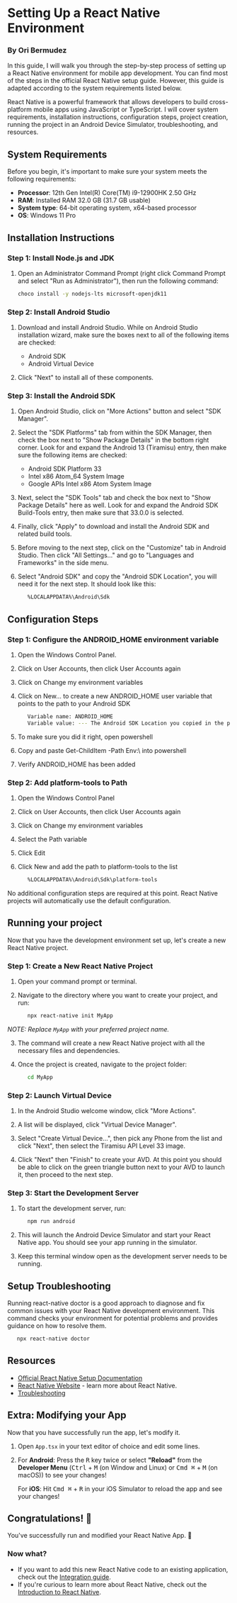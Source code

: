 # Setting Up a React Native Environment

### By Ori Bermudez

In this guide, I will walk you through the step-by-step process of setting up a React Native environment for mobile app development. You can find most of the steps in the official React Native setup guide. However, this guide is adapted according to the system requirements listed below.

React Native is a powerful framework that allows developers to build cross-platform mobile apps using JavaScript or TypeScript. I will cover system requirements, installation instructions, configuration steps, project creation, running the project in an Android Device Simulator, troubleshooting, and resources.

## System Requirements

Before you begin, it's important to make sure your system meets the following requirements:

- **Processor**: 12th Gen Intel(R) Core(TM) i9-12900HK 2.50 GHz
- **RAM**: Installed RAM 32.0 GB (31.7 GB usable)
- **System type**: 64-bit operating system, x64-based processor
- **OS**: Windows 11 Pro

## Installation Instructions

### Step 1: Install Node.js and JDK

1.  Open an Administrator Command Prompt (right click Command Prompt and select "Run as Administrator"), then run the following command:

    ```bash
    choco install -y nodejs-lts microsoft-openjdk11
    ```

### Step 2: Install Android Studio

1.  Download and install Android Studio. While on Android Studio installation wizard, make sure the boxes next to all of the following items are checked:

    - Android SDK
    - Android Virtual Device

2.  Click "Next" to install all of these components.

### Step 3: Install the Android SDK

1. Open Android Studio, click on "More Actions" button and select "SDK Manager".

2. Select the "SDK Platforms" tab from within the SDK Manager, then check the box next to "Show Package Details" in the bottom right corner. Look for and expand the Android 13 (Tiramisu) entry, then make sure the following items are checked:

   - Android SDK Platform 33
   - Intel x86 Atom_64 System Image
   - Google APIs Intel x86 Atom System Image

3. Next, select the "SDK Tools" tab and check the box next to "Show Package Details" here as well. Look for and expand the Android SDK Build-Tools entry, then make sure that 33.0.0 is selected.

4. Finally, click "Apply" to download and install the Android SDK and related build tools.

5. Before moving to the next step, click on the "Customize" tab in Android Studio. Then click "All Settings..." and go to "Languages and Frameworks" in the side menu.

6. Select "Android SDK" and copy the "Android SDK Location", you will need it for the next step. It should look like this:

   ```bash
      %LOCALAPPDATA%\Android\Sdk
   ```

## Configuration Steps

### Step 1: Configure the ANDROID_HOME environment variable

1. Open the Windows Control Panel.

2. Click on User Accounts, then click User Accounts again

3. Click on Change my environment variables

4. Click on New... to create a new ANDROID_HOME user variable that points to the path to your Android SDK

   ```bash
      Variable name: ANDROID_HOME
      Variable value: --- The Android SDK Location you copied in the previous step. %LOCALAPPDATA%\Android\Sdk ---
   ```

5. To make sure you did it right, open powershell

6. Copy and paste Get-ChildItem -Path Env:\ into powershell

7. Verify ANDROID_HOME has been added

### Step 2: Add platform-tools to Path

1. Open the Windows Control Panel

2. Click on User Accounts, then click User Accounts again

3. Click on Change my environment variables

4. Select the Path variable

5. Click Edit

6. Click New and add the path to platform-tools to the list

   ```bash
      %LOCALAPPDATA%\Android\Sdk\platform-tools
   ```

No additional configuration steps are required at this point. React Native projects will automatically use the default configuration.

## Running your project

Now that you have the development environment set up, let's create a new React Native project.

### Step 1: Create a New React Native Project

1. Open your command prompt or terminal.

2. Navigate to the directory where you want to create your project, and run:

   ```bash
      npx react-native init MyApp
   ```

_NOTE: Replace `MyApp` with your preferred project name._

3. The command will create a new React Native project with all the necessary files and dependencies.

4. Once the project is created, navigate to the project folder:

   ```bash
      cd MyApp
   ```

### Step 2: Launch Virtual Device

1. In the Android Studio welcome window, click "More Actions".

2. A list will be displayed, click "Virtual Device Manager".

3. Select "Create Virtual Device...", then pick any Phone from the list and click "Next", then select the Tiramisu API Level 33 image.

4. Click "Next" then "Finish" to create your AVD. At this point you should be able to click on the green triangle button next to your AVD to launch it, then proceed to the next step.

### Step 3: Start the Development Server

1. To start the development server, run:

   ```bash
      npm run android
   ```

2. This will launch the Android Device Simulator and start your React Native app. You should see your app running in the simulator.

3. Keep this terminal window open as the development server needs to be running.

## Setup Troubleshooting

Running react-native doctor is a good approach to diagnose and fix common issues with your React Native development environment. This command checks your environment for potential problems and provides guidance on how to resolve them.

```bash
   npx react-native doctor
```

## Resources

- [Official React Native Setup Documentation](https://reactnative.dev/docs/environment-setup?guide=native)
- [React Native Website](https://reactnative.dev) - learn more about React Native.
- [Troubleshooting](https://reactnative.dev/docs/troubleshooting)

## Extra: Modifying your App

Now that you have successfully run the app, let's modify it.

1. Open `App.tsx` in your text editor of choice and edit some lines.
2. For **Android**: Press the <kbd>R</kbd> key twice or select **"Reload"** from the **Developer Menu** (<kbd>Ctrl</kbd> + <kbd>M</kbd> (on Window and Linux) or <kbd>Cmd ⌘</kbd> + <kbd>M</kbd> (on macOS)) to see your changes!

   For **iOS**: Hit <kbd>Cmd ⌘</kbd> + <kbd>R</kbd> in your iOS Simulator to reload the app and see your changes!

## Congratulations! :tada:

You've successfully run and modified your React Native App. :partying_face:

### Now what?

- If you want to add this new React Native code to an existing application, check out the [Integration guide](https://reactnative.dev/docs/integration-with-existing-apps).
- If you're curious to learn more about React Native, check out the [Introduction to React Native](https://reactnative.dev/docs/getting-started).
